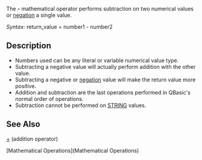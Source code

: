 The **-** mathematical operator performs subtraction on two numerical values or [negation](negation) a single value.



*Syntax:* return_value = number1 - number2



## Description


* Numbers used can be any literal or variable numerical value type. 
* Subtracting a negative value will actually perform addition with the other value. 
* Subtracting a negative or [negation](negation) value will make the return value more positive.
* Addition and subtraction are the last operations performed in QBasic's normal order of operations.
* Subtraction cannot be performed on [STRING](STRING) values.



## See Also


[+](+) (addition operator)

[Mathematical Operations](Mathematical Operations)





